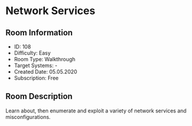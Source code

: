 ﻿# Network Services

## Room Information
- ID: 108
- Difficulty: Easy
- Room Type: Walkthrough
- Target Systems: -
- Created Date: 05.05.2020
- Subscription: Free

## Room Description
Learn about, then enumerate and exploit a variety of network services and misconfigurations.

